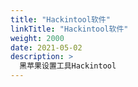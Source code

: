 ```yaml
---
title: "Hackintool软件"
linkTitle: "Hackintool软件"
weight: 2000
date: 2021-05-02
description: >
  黑苹果设置工具Hackintool
---
```







